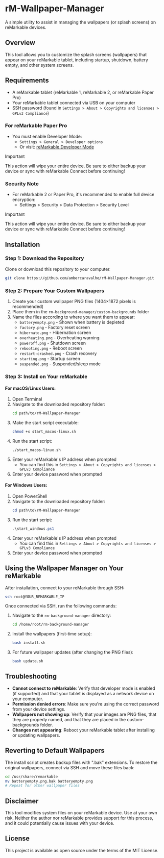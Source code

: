# rM-Wallpaper-Manager

A simple utility to assist in managing the wallpapers (or splash screens) on reMarkable devices.

## Overview

This tool allows you to customize the splash screens (wallpapers) that appear on your reMarkable tablet, including startup, shutdown, battery empty, and other system screens.

## Requirements

- A reMarkable tablet (reMarkable 1, reMarkable 2, or reMarkable Paper Pro)
- Your reMarkable tablet connected via USB on your computer
- SSH password (found in `Settings > About > Copyrights and licenses > GPLv3 Compliance`)

### For reMarkable Paper Pro
- You must enable Developer Mode:
  - `Settings > General > Developer options`
  - Or visit: [reMarkable Developer Mode](https://support.remarkable.com/s/article/Developer-mode)

> [!IMPORTANT]
> This action will wipe your entire device. Be sure to either backup your device or sync with reMarkable Connect before continuing!

### Security Note
- For reMarkable 2 or Paper Pro, it's recommended to enable full device encryption:
  - Settings > Security > Data Protection > Security Level

> [!IMPORTANT]
> This action will wipe your entire device. Be sure to either backup your device or sync with reMarkable Connect before continuing!

## Installation

### Step 1: Download the Repository
Clone or download this repository to your computer.

```bash
git clone https://github.com/ambercaravalho/rM-Wallpaper-Manager.git
```

### Step 2: Prepare Your Custom Wallpapers
1. Create your custom wallpaper PNG files (1404×1872 pixels is recommended)
2. Place them in the `rm-background-manager/custom-backgrounds` folder
3. Name the files according to where you want them to appear:
   - `batteryempty.png` - Shown when battery is depleted
   - `factory.png` - Factory reset screen
   - `hibernate.png` - Hibernation screen
   - `overheating.png` - Overheating warning
   - `poweroff.png` - Shutdown screen
   - `rebooting.png` - Reboot screen
   - `restart-crashed.png` - Crash recovery
   - `starting.png` - Startup screen
   - `suspended.png` - Suspended/sleep mode

### Step 3: Install on Your reMarkable

#### For macOS/Linux Users:
1. Open Terminal
2. Navigate to the downloaded repository folder:
   ```bash
   cd path/to/rM-Wallpaper-Manager
   ```
3. Make the start script executable:
   ```bash
   chmod +x start_macos-linux.sh
   ```
4. Run the start script:
   ```bash
   ./start_macos-linux.sh
   ```
5. Enter your reMarkable's IP address when prompted
   - You can find this in `Settings > About > Copyrights and licenses > GPLv3 Compliance`
6. Enter your device password when prompted

#### For Windows Users:
1. Open PowerShell
2. Navigate to the downloaded repository folder:
   ```powershell
   cd path\to\rM-Wallpaper-Manager
   ```
3. Run the start script:
   ```powershell
   .\start_windows.ps1
   ```
4. Enter your reMarkable's IP address when prompted
   - You can find this in `Settings > About > Copyrights and licenses > GPLv3 Compliance`
5. Enter your device password when prompted

## Using the Wallpaper Manager on Your reMarkable

After installation, connect to your reMarkable through SSH:

```bash
ssh root@YOUR_REMARKABLE_IP
```

Once connected via SSH, run the following commands:

1. Navigate to the `rm-background-manager` directory:
   ```bash
   cd /home/root/rm-background-manager
   ```

2. Install the wallpapers (first-time setup):
   ```bash
   bash install.sh
   ```

3. For future wallpaper updates (after changing the PNG files):
   ```bash
   bash update.sh
   ```

## Troubleshooting

- **Cannot connect to reMarkable**: Verify that developer mode is enabled (if supported) and that your tablet is displayed as a network device on your computer.
- **Permission denied errors**: Make sure you're using the correct password from your device settings.
- **Wallpapers not showing up**: Verify that your images are PNG files, that they are properly named, and that they are placed in the custom-backgrounds folder.
- **Changes not appearing**: Reboot your reMarkable tablet after installing or updating wallpapers.

## Reverting to Default Wallpapers

The install script creates backup files with ".bak" extensions. To restore the original wallpapers, connect via SSH and move these files back:

```bash
cd /usr/share/remarkable
mv batteryempty.png.bak batteryempty.png
# Repeat for other wallpaper files
```

## Disclaimer

This tool modifies system files on your reMarkable device. Use at your own risk. Neither the author nor reMarkable provides support for this process, and it could potentially cause issues with your device.

## License

This project is available as open source under the terms of the MIT License.

